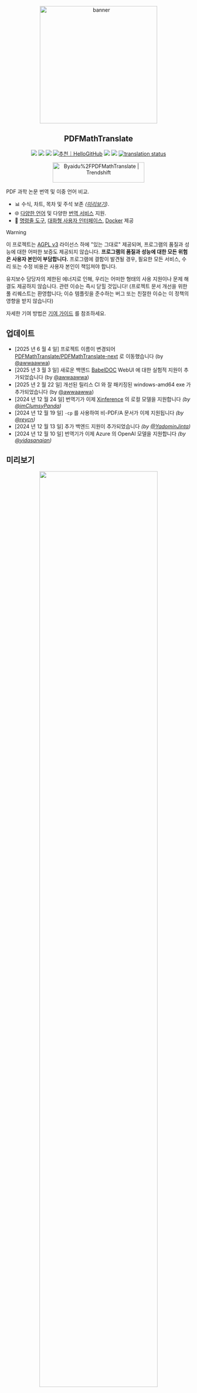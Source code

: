 <div align="center">

<img src="./docs/images/banner.png" width="320px"  alt="banner"/>

<h2 id="제목">PDFMathTranslate</h2>

<p>
  <!-- PyPI -->
  <a href="https://pypi.org/project/pdf2zh-next/">
    <img src="https://img.shields.io/pypi/v/pdf2zh-next"></a>
  <a href="https://pepy.tech/projects/pdf2zh-next">
    <img src="https://static.pepy.tech/badge/pdf2zh-next"></a>
  <a href="https://hub.docker.com/repository/docker/awwaawwa/pdfmathtranslate-next/tags">
    <img src="https://img.shields.io/docker/pulls/awwaawwa/pdfmathtranslate-next"></a>
  <a href="https://hellogithub.com/repository/8ec2cfd3ef744762bf531232fa32bc47" target="_blank"><img src="https://api.hellogithub.com/v1/widgets/recommend.svg?rid=8ec2cfd3ef744762bf531232fa32bc47&claim_uid=JQ0yfeBNjaTuqDU&theme=small" alt="추천｜HelloGitHub" /></a>
  <!-- <a href="https://gitcode.com/PDFMathTranslate/PDFMathTranslate-next/overview">
    <img src="https://gitcode.com/PDFMathTranslate/PDFMathTranslate-next/star/badge.svg"></a> -->
  <!-- <a href="https://huggingface.co/spaces/reycn/PDFMathTranslate-Docker">
    <img src="https://img.shields.io/badge/%F0%9F%A4%97-Online%20Demo-FF9E0D"></a> -->
  <!-- <a href="https://www.modelscope.cn/studios/AI-ModelScope/PDFMathTranslate"> -->
    <!-- <img src="https://img.shields.io/badge/ModelScope-Demo-blue"></a> -->
  <!-- <a href="https://github.com/PDFMathTranslate/PDFMathTranslate-next/pulls">
    <img src="https://img.shields.io/badge/contributions-welcome-green"></a> -->
  <a href="https://t.me/+Z9_SgnxmsmA5NzBl">
    <img src="https://img.shields.io/badge/Telegram-2CA5E0?style=flat-squeare&logo=telegram&logoColor=white"></a>
  <!-- License -->
  <a href="./LICENSE">
    <img src="https://img.shields.io/github/license/PDFMathTranslate/PDFMathTranslate-next"></a>
  <a href="https://hosted.weblate.org/engage/pdfmathtranslate-next/">
    <img src="https://hosted.weblate.org/widget/pdfmathtranslate-next/svg-badge.svg" alt="translation status" /></a>
</p>

<a href="https://trendshift.io/repositories/12424" target="_blank"><img src="https://trendshift.io/api/badge/repositories/12424" alt="Byaidu%2FPDFMathTranslate | Trendshift" style="width: 250px; height: 55px;" width="250" height="55"/></a>

</div>

PDF 과학 논문 번역 및 이중 언어 비교.

- 📊 수식, 차트, 목차 및 주석 보존 _([미리보기](#미리보기))_.
- 🌐 [다양한 언어](https://pdf2zh-next.com/supported_languages.html) 및 다양한 [번역 서비스](https://pdf2zh-next.com/advanced/Documentation-of-Translation-Services.html) 지원.
- 🤖 [명령줄 도구](https://pdf2zh-next.com/getting-started/USAGE_commandline.html), [대화형 사용자 인터페이스](https://pdf2zh-next.com/getting-started/USAGE_webui.html), [Docker](https://pdf2zh-next.com/getting-started/INSTALLATION_docker.html) 제공

<!-- Feel free to provide feedback in [GitHub Issues](https://github.com/PDFMathTranslate/PDFMathTranslate-next/issues) or [Telegram Group](https://t.me/+Z9_SgnxmsmA5NzBl). -->

> [!WARNING]
>
> 이 프로젝트는 [AGPL v3](https://github.com/PDFMathTranslate/PDFMathTranslate-next/blob/main/LICENSE) 라이선스 하에 "있는 그대로" 제공되며, 프로그램의 품질과 성능에 대한 어떠한 보증도 제공되지 않습니다. **프로그램의 품질과 성능에 대한 모든 위험은 사용자 본인이 부담합니다.** 프로그램에 결함이 발견될 경우, 필요한 모든 서비스, 수리 또는 수정 비용은 사용자 본인이 책임져야 합니다.
>
> 유지보수 담당자의 제한된 에너지로 인해, 우리는 어떠한 형태의 사용 지원이나 문제 해결도 제공하지 않습니다. 관련 이슈는 즉시 닫힐 것입니다! (프로젝트 문서 개선을 위한 풀 리퀘스트는 환영합니다; 이슈 템플릿을 준수하는 버그 또는 친절한 이슈는 이 정책의 영향을 받지 않습니다)


자세한 기여 방법은 [기여 가이드](https://pdf2zh-next.com/community/Contribution-Guide.html) 를 참조하세요.

<h2 id="업데이트">업데이트</h2>

- [2025 년 6 월 4 일] 프로젝트 이름이 변경되어 [PDFMathTranslate/PDFMathTranslate-next](https://github.com/PDFMathTranslate/PDFMathTranslate-next) 로 이동했습니다 (by [@awwaawwa](https://github.com/awwaawwa))
- [2025 년 3 월 3 일] 새로운 백엔드 [BabelDOC](https://github.com/funstory-ai/BabelDOC) WebUI 에 대한 실험적 지원이 추가되었습니다 (by [@awwaawwa](https://github.com/awwaawwa))
- [2025 년 2 월 22 일] 개선된 릴리스 CI 와 잘 패키징된 windows-amd64 exe 가 추가되었습니다 (by [@awwaawwa](https://github.com/awwaawwa))
- [2024 년 12 월 24 일] 번역기가 이제 [Xinference](https://github.com/xorbitsai/inference) 의 로컬 모델을 지원합니다 _(by [@imClumsyPanda](https://github.com/imClumsyPanda))_
- [2024 년 12 월 19 일] `-cp` 를 사용하여 비-PDF/A 문서가 이제 지원됩니다 _(by [@reycn](https://github.com/reycn))_
- [2024 년 12 월 13 일] 추가 백엔드 지원이 추가되었습니다 _(by [@YadominJinta](https://github.com/YadominJinta))_
- [2024 년 12 월 10 일] 번역기가 이제 Azure 의 OpenAI 모델을 지원합니다 _(by [@yidasanqian](https://github.com/yidasanqian))_

<h2 id="미리보기">미리보기</h2>

<div align="center">
<!-- <img src="./docs/images/preview.gif" width="80%"  alt="preview"/> -->
<img src="https://s.immersivetranslate.com/assets/r2-uploads/images/babeldoc-preview.png" width="80%"/>
</div>

<h2 id="demo">온라인 서비스 🌟</h2>

> [!NOTE]
>
> pdf2zh 2.0 은 현재 온라인 데모를 제공하지 않습니다

다음 데모 중 하나를 사용하여 저희 애플리케이션을 시험해 볼 수 있습니다:

- [v1.x 공개 무료 서비스](https://pdf2zh.com/) 설치 없이 온라인에서 이용 가능 _(권장)_.
- [Immersive Translate - BabelDOC](https://app.immersivetranslate.com/babel-doc/) 매월 1000 페이지 무료 이용 가능 _(권장)_
<!-- - [Demo hosted on HuggingFace](https://huggingface.co/spaces/reycn/PDFMathTranslate-Docker)
- [Demo hosted on ModelScope](https://www.modelscope.cn/studios/AI-ModelScope/PDFMathTranslate) without installation. -->

데모의 컴퓨팅 리소스는 제한되어 있으므로 남용하지 않도록 주의해 주세요.

<h2 id="설치">설치 및 사용법</h2>

### 설치

1. [**Windows EXE**](https://pdf2zh-next.com/getting-started/INSTALLATION_winexe.html) <small>Windows 용 추천</small>
2. [**Docker**](https://pdf2zh-next.com/getting-started/INSTALLATION_docker.html) <small>Linux 용 추천</small>
3. [**uv** (a Python package manager)](https://pdf2zh-next.com/getting-started/INSTALLATION_uv.html) <small>macOS 용 추천</small>

---

### 사용법

1. [**WebUI** 사용](https://pdf2zh-next.com/getting-started/USAGE_webui.html)
2. [**Zotero 플러그인** 사용](https://github.com/guaguastandup/zotero-pdf2zh) (서드파티 프로그램)
3. [**명령줄** 사용](https://pdf2zh-next.com/getting-started/USAGE_commandline.html)

다양한 사용 사례에 따라 우리 프로그램을 사용하는 별도의 방법을 제공합니다. 더 많은 정보는 [이 페이지](./getting-started/getting-started.md) 를 확인하세요.

<h2 id="usage">고급 옵션</h2>

자세한 설명은 각 옵션의 전체 목록을 확인하기 위해 [고급 사용법](https://pdf2zh-next.com/advanced/advanced.html) 문서를 참조하세요.

<h2 id="downstream">2 차 개발 (API)</h2>

> [!NOTE]
>
> 현재 관련 문서가 제공되지 않습니다. 나중에 보충될 예정이니, 조금만 기다려 주세요.


<!-- For downstream applications, please refer to our document about [API Details](./docs/APIS.md) for futher information about:

- [Python API](./docs/APIS.md#api-python), how to use the program in other Python programs
- [HTTP API](./docs/APIS.md#api-http), how to communicate with a server with the program installed -->

<h2 id="langcode">언어 코드</h2>

필요한 언어로 번역하기 위해 어떤 코드를 사용해야 할지 모르겠다면 [이 문서](https://pdf2zh-next.com/advanced/Language-Codes.html) 를 확인하세요.

<!-- 
<h2 id="todo">TODOs</h2>

- [ ] Parse layout with DocLayNet based models, [PaddleX](https://github.com/PaddlePaddle/PaddleX/blob/17cc27ac3842e7880ca4aad92358d3ef8555429a/paddlex/repo_apis/PaddleDetection_api/object_det/official_categories.py#L81), [PaperMage](https://github.com/allenai/papermage/blob/9cd4bb48cbedab45d0f7a455711438f1632abebe/README.md?plain=1#L102), [SAM2](https://github.com/facebookresearch/sam2)

- [ ] Fix page rotation, table of contents, format of lists

- [ ] Fix pixel formula in old papers

- [ ] Async retry except KeyboardInterrupt

- [ ] Knuth–Plass algorithm for western languages

- [ ] Support non-PDF/A files

- [ ] Plugins of [Zotero](https://github.com/zotero/zotero) and [Obsidian](https://github.com/obsidianmd/obsidian-releases) -->

<h2 id="acknowledgement">감사의 말</h2>

- [Immersive Translation](https://immersivetranslate.com) 은 이 프로젝트에 활발히 기여하는 기여자들을 위해 매월 Pro 멤버십 교환 코드를 후원합니다. 자세한 내용은 [CONTRIBUTOR_REWARD.md](https://github.com/funstory-ai/BabelDOC/blob/main/docs/CONTRIBUTOR_REWARD.md) 에서 확인하세요.

- [SiliconFlow](https://siliconflow.cn) 는 이 프로젝트를 위해 대규모 언어 모델 (LLM) 로 구동되는 무료 번역 서비스를 제공합니다.

- 1.x 버전: [Byaidu/PDFMathTranslate](https://github.com/Byaidu/PDFMathTranslate)


- 백엔드: [BabelDOC](https://github.com/funstory-ai/BabelDOC)

- PDF 라이브러리: [PyMuPDF](https://github.com/pymupdf/PyMuPDF)

- PDF 파싱: [Pdfminer.six](https://github.com/pdfminer/pdfminer.six)

- PDF 미리보기: [Gradio PDF](https://github.com/freddyaboulton/gradio-pdf)

- 레이아웃 파싱: [DocLayout-YOLO](https://github.com/opendatalab/DocLayout-YOLO)

- PDF 표준: [PDF Explained](https://zxyle.github.io/PDF-Explained/), [PDF Cheat Sheets](https://pdfa.org/resource/pdf-cheat-sheets/)

- 다국어 폰트: [BabelDOC-Assets](https://github.com/funstory-ai/BabelDOC-Assets) 참조

- [Asynchronize](https://github.com/multimeric/Asynchronize/tree/master?tab=readme-ov-file)

- [Rich logging with multiprocessing](https://github.com/SebastianGrans/Rich-multiprocess-logging/tree/main)

- 문서 국제화 (i18n) 는 [Weblate](https://hosted.weblate.org/projects/pdfmathtranslate-next/) 를 사용합니다.


<h2 id="conduct">코드 제출 전에</h2>

우리는 pdf2zh 를 더 나은 방향으로 발전시키기 위해 기여자들의 적극적인 참여를 환영합니다. 코드를 제출하기 전에 [행동 강령](https://pdf2zh-next.com/community/CODE_OF_CONDUCT.html) 과 [기여 가이드](https://pdf2zh-next.com/community/Contribution-Guide.html) 를 참고해 주세요.

<h2 id="contrib">기여자</h2>

<a href="https://github.com/PDFMathTranslate/PDFMathTranslate-next/graphs/contributors">
  <img src="https://opencollective.com/PDFMathTranslate/contributors.svg?width=890&button=false" />
</a>

![Alt](https://repobeats.axiom.co/api/embed/45529651750579e099960950f757449a410477ad.svg "Repobeats analytics image")

<h2 id="star_hist">스타 히스토리</h2>

<a href="https://star-history.com/#PDFMathTranslate/PDFMathTranslate-next&Date">
 <picture>
   <source media="(prefers-color-scheme: dark)" srcset="https://api.star-history.com/svg?repos=PDFMathTranslate/PDFMathTranslate-next&type=Date&theme=dark" />
   <source media="(prefers-color-scheme: light)" srcset="https://api.star-history.com/svg?repos=PDFMathTranslate/PDFMathTranslate-next&type=Date" />
   <img alt="Star History Chart" src="https://api.star-history.com/svg?repos=PDFMathTranslate/PDFMathTranslate-next&type=Date"/>
 </picture>
</a>

<div align="right"> 
<h6><small>이 페이지의 일부 내용은 GPT 에 의해 번역되었으며 오류가 포함될 수 있습니다.</small></h6>